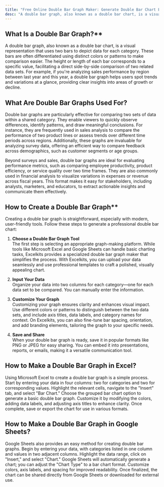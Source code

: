 ```yaml
---
title: "Free Online Double Bar Graph Maker: Generate Double Bar Chart Easy"
desc: "A double bar graph, also known as a double bar chart, is a visual representation that uses two bars to depict data for each category. These bars are often differentiated using distinct colors or patterns to make comparison easier. Try it now—no sign-up required!"
---
```


## What Is a Double Bar Graph?**  
A double bar graph, also known as a double bar chart, is a visual representation that uses two bars to depict data for each category. These bars are often differentiated using distinct colors or patterns to make comparison easier. The height or length of each bar corresponds to a specific value, facilitating a direct side-by-side comparison of two related data sets. For example, if you're analyzing sales performance by region between last year and this year, a double bar graph helps users spot trends and variations at a glance, providing clear insights into areas of growth or decline.

## What Are Double Bar Graphs Used For? 
Double bar graphs are particularly effective for comparing two sets of data within a shared category. They enable viewers to quickly observe differences, identify patterns, and draw meaningful conclusions. For instance, they are frequently used in sales analysis to compare the performance of two product lines or assess trends over different time periods across regions. Additionally, these graphs are invaluable for analyzing survey data, offering an efficient way to compare feedback across demographics, such as customer segments or age groups.

Beyond surveys and sales, double bar graphs are ideal for evaluating performance metrics, such as comparing employee productivity, product efficiency, or service quality over two time frames. They are also commonly used in financial analysis to visualize variations in expenses or revenue across fiscal years. This format makes it easy for stakeholders, including analysts, marketers, and educators, to extract actionable insights and communicate them effectively.

## How to Create a Double Bar Graph**  
Creating a double bar graph is straightforward, especially with modern, user-friendly tools. Follow these steps to generate a professional double bar chart:  

1. **Choose a Double Bar Graph Tool**  
The first step is selecting an appropriate graph-making platform. While tools like Microsoft Excel and Google Sheets can handle basic charting tasks, Excelkits provides a specialized double bar graph maker that simplifies the process. With Excelkits, you can upload your data seamlessly and use professional templates to craft a polished, visually appealing chart.  

2. **Input Your Data**  
Organize your data into two columns for each category—one for each data set to be compared. You can manually enter the information.

3. **Customize Your Graph**  
Customizing your graph ensures clarity and enhances visual impact. Use different colors or patterns to distinguish between the two data sets, and include axis titles, data labels, and category names for context. On Excelkits, you can also fine-tune bar spacing, orientation, and add branding elements, tailoring the graph to your specific needs.  

4. **Save and Share**  
When your double bar graph is ready, save it in popular formats like PNG or JPEG for easy sharing. You can embed it into presentations, reports, or emails, making it a versatile communication tool.  

## How to Make a Double Bar Graph in Excel?
Using Microsoft Excel to create a double bar graph is a simple process. Start by entering your data in four columns: two for categories and two for corresponding values. Highlight the relevant cells, navigate to the "Insert" tab, and select "Bar Chart." Choose the grouped bar chart option to generate a basic double bar graph. Customize it by modifying the colors, adding data labels, and adjusting axis titles to enhance clarity. Once complete, save or export the chart for use in various formats.  

## How to Make a Double Bar Graph in Google Sheets? 
Google Sheets also provides an easy method for creating double bar graphs. Begin by entering your data, with categories listed in one column and values in two adjacent columns. Highlight the data range, click on "Insert," and select "Chart." Google Sheets will automatically generate a chart; you can adjust the "Chart Type" to a bar chart format. Customize colors, axis labels, and spacing for improved readability. Once finalized, the chart can be shared directly from Google Sheets or downloaded for external use.  